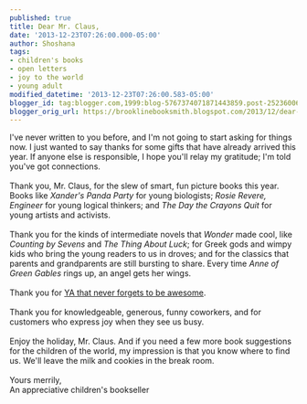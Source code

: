 ```yaml
---
published: true
title: Dear Mr. Claus,
date: '2013-12-23T07:26:00.000-05:00'
author: Shoshana
tags:
- children's books
- open letters
- joy to the world
- young adult
modified_datetime: '2013-12-23T07:26:00.583-05:00'
blogger_id: tag:blogger.com,1999:blog-5767374071871443859.post-2523600669775134516
blogger_orig_url: https://brooklinebooksmith.blogspot.com/2013/12/dear-mr-claus.html
---
```


<div dir="ltr">I've never written to you before, and I'm not going to start asking  for things now. I just wanted to say thanks for some gifts that have  already arrived this year. If anyone else is responsible, I hope you'll  relay my gratitude; I'm told you've got connections.</div><div dir="ltr"><br /></div><div dir="ltr">Thank you, Mr. Claus, for the slew of smart, fun picture books this year.  Books like <i>Xander's Panda Party </i>for young biologists; <i>Rosie Revere,  Engineer</i> for young logical thinkers; and <i>The Day the Crayons Quit</i> for  young artists and activists.</div><div dir="ltr"><br /></div><div dir="ltr">Thank you for the kinds of intermediate novels that <i>Wonder  </i>made cool, like <i>Counting by Sevens</i> and <i>The Thing About Luck</i>; for Greek  gods and wimpy kids who bring the young readers to us in droves; and for  the classics that parents and grandparents are still bursting to share. Every time <i>Anne of Green Gables </i>rings up, an angel gets her wings.</div><div dir="ltr"><br /></div><div dir="ltr">Thank you for <a href="https://brooklinebooksmith.blogspot.com/2013/12/todays-teens-will-be-running-world-soon.html">YA that never forgets to be awesome</a>.</div><div dir="ltr"><br /></div><div dir="ltr">Thank you for knowledgeable, generous, funny coworkers, and for customers who express joy when they see us busy.</div><div dir="ltr"><br /></div><div dir="ltr">Enjoy the holiday, Mr. Claus. And if you need a few more  book suggestions for the children of the world, my impression is that  you know where to find us. We'll leave the milk and cookies in the break  room.&nbsp;</div><div dir="ltr"><br /></div><div dir="ltr">Yours merrily,</div><div dir="ltr">An appreciative children's bookseller </div>